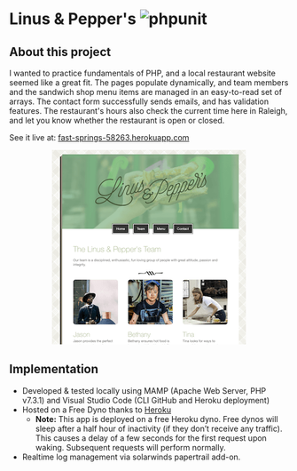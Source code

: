 # Linus & Pepper's ![phpunit](https://github.com/drewwmercer/linus-and-peppers/workflows/phpunit/badge.svg)

## About this project
I wanted to practice fundamentals of PHP, and a local restaurant website seemed like a great fit. The pages populate dynamically, and team members and the sandwich shop menu items are managed in an easy-to-read set of arrays. The contact form successfully sends emails, and has validation features. The restaurant's hours also check the current time here in Raleigh, and let you know whether the restaurant is open or closed. 

See it live at: [fast-springs-58263.herokuapp.com](https://fast-springs-58263.herokuapp.com/)

<p align="center">
  <img src="https://github.com/drewwmercer/linus-and-peppers/blob/master/linus-and-peppers-snapshot.png?raw=true" width="350" title="Snapshot of v1 of the hosted site">
</p>

## Implementation
- Developed & tested locally using MAMP (Apache Web Server, PHP v7.3.1) and Visual Studio Code (CLI GitHub and Heroku deployment)
- Hosted on a Free Dyno thanks to [Heroku](https://www.heroku.com/)  
  - **Note:** This app is deployed on a free Heroku dyno. Free dynos will sleep after a half hour of inactivity (if they don’t receive any traffic). This causes a delay of a few seconds for the first request upon waking. Subsequent requests will perform normally.
- Realtime log management via solarwinds papertrail add-on.
